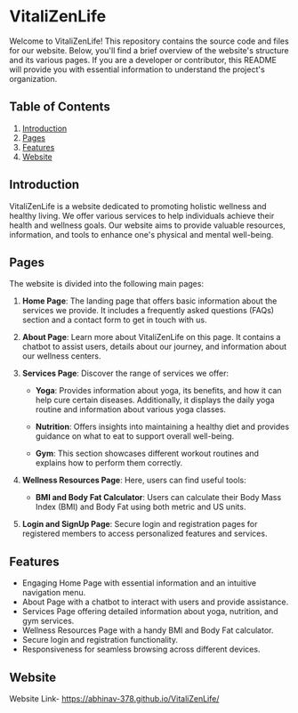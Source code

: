 # VitaliZenLife


Welcome to VitaliZenLife! This repository contains the source code and files for our website. Below, you'll find a brief overview of the website's structure and its various pages. If you are a developer or contributor, this README will provide you with essential information to understand the project's organization.

## Table of Contents

1. [Introduction](#introduction)
2. [Pages](#pages)
3. [Features](#features)
4. [Website](#website)


## Introduction

VitaliZenLife is a website dedicated to promoting holistic wellness and healthy living. We offer various services to help individuals achieve their health and wellness goals. Our website aims to provide valuable resources, information, and tools to enhance one's physical and mental well-being.

## Pages

The website is divided into the following main pages:

1. **Home Page**: The landing page that offers basic information about the services we provide. It includes a frequently asked questions (FAQs) section and a contact form to get in touch with us.

2. **About Page**: Learn more about VitaliZenLife on this page. It contains a chatbot to assist users, details about our journey, and information about our wellness centers.

3. **Services Page**: Discover the range of services we offer:

   - **Yoga**: Provides information about yoga, its benefits, and how it can help cure certain diseases. Additionally, it displays the daily yoga routine and information about various yoga classes.

   - **Nutrition**: Offers insights into maintaining a healthy diet and provides guidance on what to eat to support overall well-being.

   - **Gym**: This section showcases different workout routines and explains how to perform them correctly.

4. **Wellness Resources Page**: Here, users can find useful tools:

   - **BMI and Body Fat Calculator**: Users can calculate their Body Mass Index (BMI) and Body Fat using both metric and US units.

5. **Login and SignUp Page**: Secure login and registration pages for registered members to access personalized features and services.

## Features

- Engaging Home Page with essential information and an intuitive navigation menu.
- About Page with a chatbot to interact with users and provide assistance.
- Services Page offering detailed information about yoga, nutrition, and gym services.
- Wellness Resources Page with a handy BMI and Body Fat calculator.
- Secure login and registration functionality.
- Responsiveness for seamless browsing across different devices.

## Website

Website Link- https://abhinav-378.github.io/VitaliZenLife/
